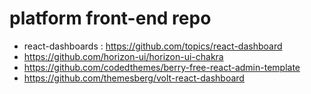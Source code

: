 # platform front-end repo
  - react-dashboards : https://github.com/topics/react-dashboard
   - https://github.com/horizon-ui/horizon-ui-chakra
   - https://github.com/codedthemes/berry-free-react-admin-template
   - https://github.com/themesberg/volt-react-dashboard
